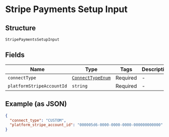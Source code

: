 
# Stripe Payments Setup Input

## Structure

`StripePaymentsSetupInput`

## Fields

| Name | Type | Tags | Description |
|  --- | --- | --- | --- |
| `connectType` | [`ConnectTypeEnum`](../../doc/models/connect-type-enum.md) | Required | - |
| `platformStripeAccountId` | `string` | Required | - |

## Example (as JSON)

```json
{
  "connect_type": "CUSTOM",
  "platform_stripe_account_id": "000005d6-0000-0000-0000-000000000000"
}
```

